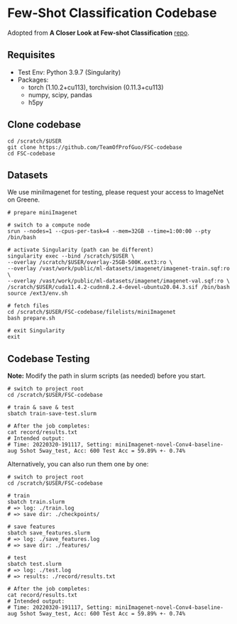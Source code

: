 # Few-Shot Classification Codebase

Adopted from **A Closer Look at Few-shot Classification** [repo](https://github.com/wyharveychen/CloserLookFewShot).

## Requisites
- Test Env: Python 3.9.7 (Singularity)
- Packages:
    - torch (1.10.2+cu113), torchvision (0.11.3+cu113)
    - numpy, scipy, pandas
    - h5py

## Clone codebase
```
cd /scratch/$USER
git clone https://github.com/TeamOfProfGuo/FSC-codebase
cd FSC-codebase
```

## Datasets
We use miniImagenet for testing, please request your access to ImageNet on Greene.
```
# prepare miniImagenet

# switch to a compute node
srun --nodes=1 --cpus-per-task=4 --mem=32GB --time=1:00:00 --pty /bin/bash

# activate Singularity (path can be different)
singularity exec --bind /scratch/$USER \
--overlay /scratch/$USER/overlay-25GB-500K.ext3:ro \
--overlay /vast/work/public/ml-datasets/imagenet/imagenet-train.sqf:ro \
--overlay /vast/work/public/ml-datasets/imagenet/imagenet-val.sqf:ro \
/scratch/$USER/cuda11.4.2-cudnn8.2.4-devel-ubuntu20.04.3.sif /bin/bash
source /ext3/env.sh

# fetch files
cd /scratch/$USER/FSC-codebase/filelists/miniImagenet
bash prepare.sh

# exit Singularity
exit
```

## Codebase Testing
**Note:** Modify the path in slurm scripts (as needed) before you start.
```
# switch to project root
cd /scratch/$USER/FSC-codebase

# train & save & test
sbatch train-save-test.slurm

# After the job completes:
cat record/results.txt
# Intended output:
# Time: 20220320-191117, Setting: miniImagenet-novel-Conv4-baseline-aug 5shot 5way_test, Acc: 600 Test Acc = 59.89% +- 0.74%
```
Alternatively, you can also run them one by one:
```
# switch to project root
cd /scratch/$USER/FSC-codebase

# train
sbatch train.slurm
# => log: ./train.log
# => save dir: ./checkpoints/

# save features
sbatch save_features.slurm
# => log: ./save_features.log
# => save dir: ./features/

# test
sbatch test.slurm
# => log: ./test.log
# => results: ./record/results.txt

# After the job completes:
cat record/results.txt
# Intended output:
# Time: 20220320-191117, Setting: miniImagenet-novel-Conv4-baseline-aug 5shot 5way_test, Acc: 600 Test Acc = 59.89% +- 0.74%
```